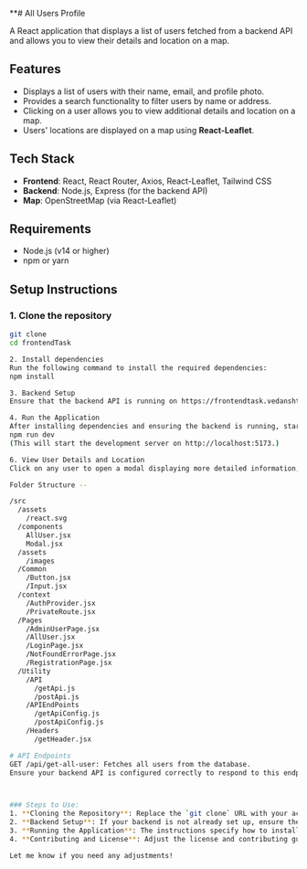 **# All Users Profile

A React application that displays a list of users fetched from a backend API and allows you to view their details and location on a map.

## Features

- Displays a list of users with their name, email, and profile photo.
- Provides a search functionality to filter users by name or address.
- Clicking on a user allows you to view additional details and location on a map.
- Users' locations are displayed on a map using **React-Leaflet**.

## Tech Stack

- **Frontend**: React, React Router, Axios, React-Leaflet, Tailwind CSS
- **Backend**: Node.js, Express (for the backend API)
- **Map**: OpenStreetMap (via React-Leaflet)

## Requirements

- Node.js (v14 or higher)
- npm or yarn

## Setup Instructions

### 1. Clone the repository

```bash
git clone 
cd frontendTask

2. Install dependencies
Run the following command to install the required dependencies:
npm install

3. Backend Setup
Ensure that the backend API is running on https://frontendtask.vedanshtiwari.tech. If the backend is not set up yet, make sure to create the necessary endpoints or follow the instructions in your backend repository.

4. Run the Application
After installing dependencies and ensuring the backend is running, start the frontend:
npm run dev
(This will start the development server on http://localhost:5173.)

6. View User Details and Location
Click on any user to open a modal displaying more detailed information, including their address and a map showing their location.

Folder Structure --

/src
  /assets
    /react.svg
  /components
    AllUser.jsx          
    Modal.jsx      
  /assets
    /images 
  /Common
    /Button.jsx
    /Input.jsx
  /context
    /AuthProvider.jsx
    /PrivateRoute.jsx
  /Pages
    /AdminUserPage.jsx
    /AllUser.jsx
    /LoginPage.jsx
    /NotFoundErrorPage.jsx
    /RegistrationPage.jsx
  /Utility
    /API
      /getApi.js
      /postApi.js
    /APIEndPoints
      /getApiConfig.js
      /postApiConfig.js 
    /Headers
      /getHeader.jsx

# API Endpoints
GET /api/get-all-user: Fetches all users from the database.
Ensure your backend API is configured correctly to respond to this endpoint.



### Steps to Use:
1. **Cloning the Repository**: Replace the `git clone` URL with your actual repository URL.
2. **Backend Setup**: If your backend is not already set up, ensure the API is running, or provide instructions for backend setup.
3. **Running the Application**: The instructions specify how to install dependencies and start the app.
4. **Contributing and License**: Adjust the license and contributing guidelines as necessary.

Let me know if you need any adjustments!
